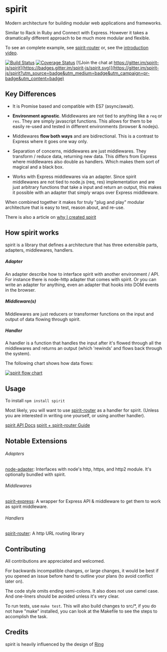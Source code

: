 # spirit
Modern architecture for building modular web applications and frameworks.

Similar to Rack in Ruby and Connect with Express. However it takes a dramatically different approach to be much more modular and flexible.

To see an complete example, see [spirit-router](https://github.com/spirit-js/spirit-router/) or, see the [introduction video](https://www.youtube.com/watch?v=YvxLBd12ZX8&list=PLHw25bReXDKvHd-5mCjMxVkgDvWrx5IFY).

[![Build Status](https://travis-ci.org/spirit-js/spirit.svg?branch=master)](https://travis-ci.org/spirit-js/spirit)
[![Coverage Status](https://coveralls.io/repos/github/spirit-js/spirit/badge.svg?branch=master)](https://coveralls.io/github/spirit-js/spirit?branch=master)
[![Join the chat at https://gitter.im/spirit-js/spirit](https://badges.gitter.im/spirit-js/spirit.svg)](https://gitter.im/spirit-js/spirit?utm_source=badge&utm_medium=badge&utm_campaign=pr-badge&utm_content=badge)

## Key Differences
- It is Promise based and compatible with ES7 (async/await).

- __Environment agnostic__. Middlewares are not tied to anything like a `req` or `res`. They are simply javascript functions. This allows for them to be easily re-used and tested in different environments (browser & nodejs).

- Middlewares __flow both ways__ and are bidirectional. This is a contrast to Express where it goes one way only.

- Separation of concerns, middlewares are just middlewares. They transform / reduce data, returning new data. This differs from Express where middlewares also double as handlers. Which makes them sort of magical and a black box.

- Works with Express middlewares via an adapter. Since spirit middlewares are not tied to node.js (req, res) implementation and are just arbitrary functions that take a input and return an output, this makes it possible with an adapter that simply wraps over Express middleware.

When combined together it makes for truly "plug and play" modular architecture that is easy to test, reason about, and re-use.

There is also a article on [why I created spirit](https://medium.com/@hnry/why-spirit-2990a65ff89f)

## How spirit works
spirit is a library that defines a architecture that has three extensible parts, adapters, middlewares, handlers.

##### Adapter
An adapter describe how to interface spirit with another environment / API. For instance there is node-http adapter that comes with spirit. Or you can write an adapter for anything, even an adapter that hooks into DOM events in the browser.

##### Middleware(s)
Middlewares are just reducers or transformer functions on the input and output of data flowing through spirit.

##### Handler
A handler is a function that handles the input after it's flowed through all the middlewares and returns an output (which 'rewinds' and flows back through the system).

The following chart shows how data flows:

[![spirit flow chart](https://raw.githubusercontent.com/spirit-js/spirit/master/docs/flow-chart.png)](https://github.com/spirit-js/spirit)

## Usage
To install `npm install spirit`

Most likely, you will want to use [spirit-router](https://github.com/spirit-js/spirit-router) as a handler for spirit. (Unless you are interested in writing one yourself, or using another handler).

[spirit API Docs](docs/api)
[spirit + spirit-router Guide](https://github.com/spirit-js/spirit-router/tree/master/docs/Guide.md)


## Notable Extensions
###### Adapters
[node-adapter](docs/api/node-adapter.md): Interfaces with node's http, https, and http2 module. It's optionally bundled with spirit.

###### Middlewares
[spirit-express](https://github.com/spirit-js/spirit-express): A wrapper for Express API & middleware to get them to work as spirit middleware.

###### Handlers
[spirit-router](https://github.com/spirit-js/spirit-router):
A http URL routing library


## Contributing
All contributions are appreciated and welcomed.

For backwards incompatible changes, or large changes, it would be best if you opened an issue before hand to outline your plans (to avoid conflict later on).

The code style omits ending semi-colons. It also does not use camel case. And one-liners should be avoided unless it's very clear.

To run tests, use `make test`. This will also build changes to src/*, if you do not have "make" installed, you can look at the Makefile to see the steps to accomplish the task.

## Credits
spirit is heavily influenced by the design of [Ring](https://github.com/ring-clojure/ring)
